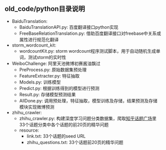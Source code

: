 ## old_code/python目录说明
- BaiduTranslation:
	- BaiduTranslationAPI.py: 百度翻译接口python实现
	- FreeBaseRelationTranslation.py: 借助百度翻译接口对freebase中关系或属性进行规范化翻译
- storm_wordcount_kit:
	- wordcountKit.py: storm wordcount程序测试脚本，用于自动随机生成单词，测试storm的实时性
- WeiboChallenge: 阿里天池微博初赛酱油飘过
	- PreProcess.py: 原始数据集预处理
	- FeatureExtracter.py: 特征抽取
	- Models.py: 训练模型
	- Predict.py: 根据训练得到的模型进行预测
	- Result.py: 存储模型预测结果
	- AllDone.py: 调用预处理，特征抽取，模型训练及存储，结果预测及存储模块实现微博预测 
- zhihu_crawler:
	- zhihu_crawler.py: 构建深度学习问题分类数据集，爬取[知乎话题广场](http://www.zhihu.com/topics)里33个话题分类中各个话题的前20页的精华问题
	- resource:
		- link.txt: 33个话题的seed URL
		- zhihu_questions.txt: 33个话题前20页的精华问题
